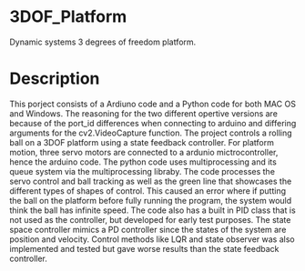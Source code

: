 # 3DOF_Platform
Dynamic systems 3 degrees of freedom platform. 

# Description
This porject consists of a Ardiuno code and a Python code for both MAC OS and Windows. The reasoning for the two different opertive versions are because of the port_id differences when connecting to arduino and differing arguments for the cv2.VideoCapture function. The project controls a rolling ball on a 3DOF platform using a state feedback controller. For platform motion, three servo motors are connected to a ardunio mictrocontroller, hence the arduino code. The python code uses multiprocessing and its queue system via the multiprocessing libraby. The code processes the servo control and ball tracking as well as the green line that showcases the different types of shapes of control. This caused an error where if putting the ball on the platform before fully running the program, the system would think the ball has infinite speed. The code also has a built in PID class that is not used as the controller, but developed for early test purposes. The state space controller mimics a PD controller since the states of the system are position and velocity. Control methods like LQR and state observer was also implemented and tested but gave worse results than the state feedback controller. 
